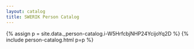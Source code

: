 ```yaml
---
layout: catalog
title: SWERIK Person Catalog
---
```

{% assign p = site.data._person-catalog.i-W5HrfcbjNHP24YcijoYq2D %}
{% include person-catalog.html p=p %}

